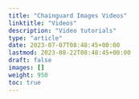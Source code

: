 ```yaml
---
title: "Chainguard Images Videos"
linktitle: "Videos"
description: "Video tutorials"
type: "article"
date: 2023-07-07T08:48:45+00:00
lastmod: 2023-08-22T08:48:45+00:00
draft: false
images: []
weight: 950
toc: true
---
```

